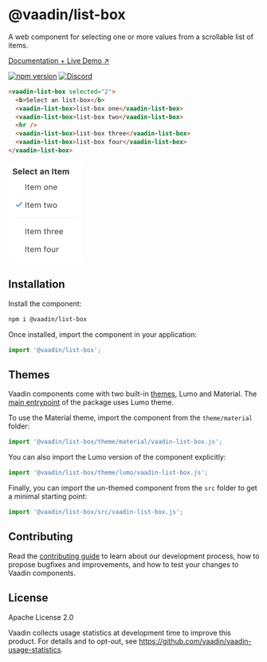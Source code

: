 # @vaadin/list-box

A web component for selecting one or more values from a scrollable list of items.

[Documentation + Live Demo ↗](https://vaadin.com/docs/latest/components/list-box)

[![npm version](https://badgen.net/npm/v/@vaadin/list-box)](https://www.npmjs.com/package/@vaadin/list-box)
[![Discord](https://img.shields.io/discord/732335336448852018?label=discord)](https://discord.gg/PHmkCKC)

```html
<vaadin-list-box selected="2">
  <b>Select an list-box</b>
  <vaadin-list-box>list-box one</vaadin-list-box>
  <vaadin-list-box>list-box two</vaadin-list-box>
  <hr />
  <vaadin-list-box>list-box three</vaadin-list-box>
  <vaadin-list-box>list-box four</vaadin-list-box>
</vaadin-list-box>
```

[<img src="https://raw.githubusercontent.com/vaadin/web-components/master/packages/list-box/screenshot.png" width="150" alt="Screenshot of vaadin-list-box">](https://vaadin.com/docs/latest/components/list-box)

## Installation

Install the component:

```sh
npm i @vaadin/list-box
```

Once installed, import the component in your application:

```js
import '@vaadin/list-box';
```

## Themes

Vaadin components come with two built-in [themes](https://vaadin.com/docs/latest/styling), Lumo and Material.
The [main entrypoint](https://github.com/vaadin/web-components/blob/master/packages/list-box/vaadin-list-box.js) of the package uses Lumo theme.

To use the Material theme, import the component from the `theme/material` folder:

```js
import '@vaadin/list-box/theme/material/vaadin-list-box.js';
```

You can also import the Lumo version of the component explicitly:

```js
import '@vaadin/list-box/theme/lumo/vaadin-list-box.js';
```

Finally, you can import the un-themed component from the `src` folder to get a minimal starting point:

```js
import '@vaadin/list-box/src/vaadin-list-box.js';
```

## Contributing

Read the [contributing guide](https://vaadin.com/docs/latest/contributing/overview) to learn about our development process, how to propose bugfixes and improvements, and how to test your changes to Vaadin components.

## License

Apache License 2.0

Vaadin collects usage statistics at development time to improve this product.
For details and to opt-out, see https://github.com/vaadin/vaadin-usage-statistics.
